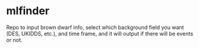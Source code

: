 # mlfinder
Repo to input brown dwarf info, select which background field you want (DES, UKIDDS, etc.), and time frame, and it will output if there will be events or not.
